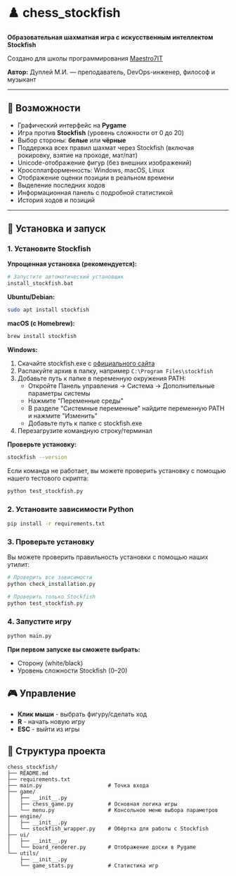 # ♟️ chess_stockfish

**Образовательная шахматная игра с искусственным интеллектом Stockfish**  

Создано для школы программирования [Maestro7IT](https://school-maestro7it.ru/)  

**Автор:** Дуплей М.И. — преподаватель, DevOps-инженер, философ и музыкант

---

## 🌟 Возможности

- Графический интерфейс на **Pygame**
- Игра против **Stockfish** (уровень сложности от 0 до 20)
- Выбор стороны: **белые** или **чёрные**
- Поддержка всех правил шахмат через Stockfish (включая рокировку, взятие на проходе, мат/пат)
- Unicode-отображение фигур (без внешних изображений)
- Кроссплатформенность: Windows, macOS, Linux
- Отображение оценки позиции в реальном времени
- Выделение последних ходов
- Информационная панель с подробной статистикой
- История ходов и позиций

---

## 🚀 Установка и запуск

### 1. Установите Stockfish

**Упрощенная установка (рекомендуется):**
```bash
# Запустите автоматический установщик
install_stockfish.bat
```

**Ubuntu/Debian:**

```bash
sudo apt install stockfish
```

**macOS (с Homebrew):**

```bash
brew install stockfish
```

**Windows:**

1. Скачайте stockfish.exe с [официального сайта](https://stockfishchess.org/download/)
2. Распакуйте архив в папку, например `C:\Program Files\stockfish`
3. Добавьте путь к папке в переменную окружения PATH:
   - Откройте Панель управления → Система → Дополнительные параметры системы
   - Нажмите "Переменные среды"
   - В разделе "Системные переменные" найдите переменную PATH и нажмите "Изменить"
   - Добавьте путь к папке с stockfish.exe
4. Перезагрузите командную строку/терминал

**Проверьте установку:**

```bash
stockfish --version
```

Если команда не работает, вы можете проверить установку с помощью нашего тестового скрипта:

```bash
python test_stockfish.py
```

### 2. Установите зависимости Python

```bash
pip install -r requirements.txt
```

### 3. Проверьте установку

Вы можете проверить правильность установки с помощью наших утилит:

```bash
# Проверить все зависимости
python check_installation.py

# Проверить только Stockfish
python test_stockfish.py
```

### 4. Запустите игру

```bash
python main.py
```

**При первом запуске вы сможете выбрать:**

- Сторону (white/black)
- Уровень сложности Stockfish (0–20)

## 🎮 Управление

- **Клик мыши** - выбрать фигуру/сделать ход
- **R** - начать новую игру
- **ESC** - выйти из игры

## 📂 Структура проекта

```textline
chess_stockfish/
├── README.md
├── requirements.txt
├── main.py                     # Точка входа
├── game/
│   ├── __init__.py
│   ├── chess_game.py           # Основная логика игры
│   └── menu.py                 # Консольное меню выбора параметров
├── engine/
│   ├── __init__.py
│   └── stockfish_wrapper.py    # Обёртка для работы с Stockfish
├── ui/
│   ├── __init__.py
│   └── board_renderer.py       # Отображение доски в Pygame
└── utils/
    ├── __init__.py
    └── game_stats.py           # Статистика игр
```